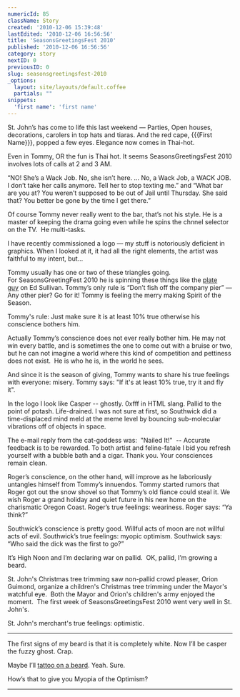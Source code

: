 ```yaml
---
numericId: 85
className: Story
created: '2010-12-06 15:39:48'
lastEdited: '2010-12-06 16:56:56'
title: 'SeasonsGreetingsFest 2010'
published: '2010-12-06 16:56:56'
category: story
nextID: 0
previousID: 0
slug: seasonsgreetingsfest-2010
_options:
  layout: site/layouts/default.coffee
  partials: ""
snippets:
  'first name': 'first name'
---
```

St. John&rsquo;s has come to life this last weekend &mdash; Parties, Open houses, decorations, carolers in top hats and tiaras. And the red cape, {{{First Name}}}, popped a few eyes. Elegance now comes in Thai-hot.

Even in Tommy, OR the fun is Thai hot. It seems SeasonsGreetingsFest 2010 involves lots of calls at 2 and 3 AM.

&ldquo;NO! She&rsquo;s a Wack Job. No, she isn&rsquo;t here. &hellip; No, a Wack Job, a WACK JOB. I don&rsquo;t take her calls anymore. Tell her to stop texting me.&rdquo; and &ldquo;What bar are you at? You weren&rsquo;t supposed to be out of Jail until Thursday. She said that? You better be gone by the time I get there.&rdquo;

Of course Tommy never really went to the bar, that&rsquo;s not his style. He is a master of keeping the drama going even while he spins the chnnel selector on the TV. &nbsp;He multi-tasks.

I have recently commissioned a logo &mdash; my stuff is notoriously deficient in graphics. When I looked at it, it had all the right elements, the artist was faithful to my intent, but&hellip;

Tommy usually has one or two of these triangles going. For&nbsp;SeasonsGreetingFest 2010&nbsp;he is spinning these things like the&nbsp;[plate guy][0]&nbsp;on Ed Sullivan. Tommy&rsquo;s only rule is &ldquo;Don&rsquo;t fish off the company pier&rdquo; &mdash; Any other pier? Go for it!&nbsp;Tommy is feeling the merry making Spirit of the Season.

Tommy's rule: Just make sure it is at least 10% true otherwise his conscience bothers him. &nbsp;

Actually Tommy&rsquo;s conscience does not ever really bother him. He may not win every battle, and is sometimes the one to come out with a bruise or two, but he can not imagine a world where this kind of competition and pettiness does not exist. &nbsp;He is who he is, in the world he sees.

And since it is the season of giving, Tommy wants to share his true feelings with everyone: misery. Tommy says: &quot;If it's at&nbsp;least 10% true, try it and fly it&quot;.

In the logo I look like Casper -- ghostly. 0xfff in HTML slang. Pallid to the point of potash. Life-drained. I was not sure at first, so Southwick did a time-displaced mind meld at the meme level by bouncing sub-molecular vibrations off of objects in space.

The e-mail reply from the cat-goddess was: &nbsp;&quot;Nailed It!&quot; &nbsp;-- Accurate feedback is to be rewarded. To both artist and feline-fatale I bid you refresh yourself with a bubble bath and a cigar. Thank you. Your&nbsp;consciences remain clean.

Roger&rsquo;s conscience, on the other hand, will improve as he laboriously untangles himself from Tommy&rsquo;s innuendos. Tommy started rumors that Roger got out the snow shovel so that Tommy&rsquo;s old fiance could steal it. We wish Roger a grand holiday and quiet future in his new home on the charismatic Oregon Coast. Roger&rsquo;s true feelings: weariness. Roger says: &ldquo;Ya think?&rdquo;

Southwick&rsquo;s conscience is pretty good. Willful acts of moon are not willful acts of evil. Southwick&rsquo;s true feelings: myopic optimism. Southwick says: &ldquo;Who said the dick was the first to go?&rdquo;

It&rsquo;s High Noon and I&rsquo;m declaring war on pallid. &nbsp;OK, pallid, I&rsquo;m growing a beard.

St. John's Christmas tree trimming saw non-pallid crowd pleaser, Orion Guimond, organize a children's Christmas tree trimming under the Mayor's watchful eye. &nbsp;Both the Mayor and Orion's children's army enjoyed the moment. &nbsp;The first week of SeasonsGreetingsFest 2010 went very well in St. John's.

St. John's merchant's true feelings: optimistic.

------------------------------------------------------------------------------------

The first signs of my beard is that it is completely white. Now I&rsquo;ll be casper the fuzzy ghost. Crap.

Maybe I&rsquo;ll [tattoo on a beard][1]. Yeah. Sure.

How&rsquo;s that to give you Myopia of the Optimism?

------------------------------------------------------------------------------------

[0]: http://www.youtube.com/watch?v=Zhoos1oY404
[1]: http://en.wikipedia.org/wiki/File:Kingsporch.jpg